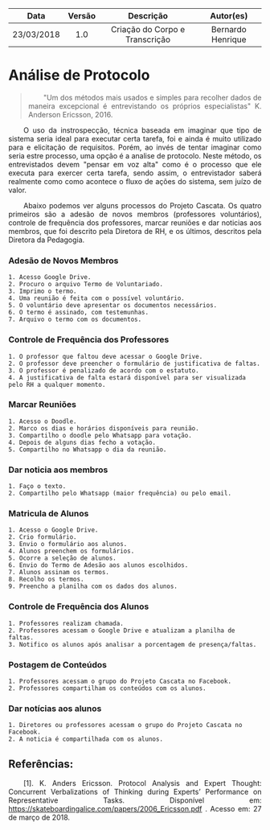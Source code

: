 <style> p { text-align: justify; text-indent: 30px; } </style>

| Data | Versão | Descrição | Autor(es) |
|:----:|:------:|:---------:|:---------:|
|23/03/2018|1.0| Criação do Corpo e Transcrição | Bernardo Henrique |


# Análise de Protocolo


> "Um dos métodos mais usados e simples para recolher dados de maneira excepcional é entrevistando os próprios especialistas" K. Anderson Ericsson, 2016.

O uso da instrospecção, técnica baseada em imaginar que tipo de sistema seria ideal para executar certa tarefa, foi e ainda é muito utilizado para e elicitação de requisitos. Porém, ao invés de tentar imaginar como seria estre processo, uma opção é a analise de protocolo. Neste método, os entrevistados devem "pensar em voz alta" como é o processo que ele executa para exercer certa tarefa, sendo assim, o entrevistador saberá realmente como como acontece o fluxo de ações do sistema, sem juízo de valor.

Abaixo podemos ver alguns processos do Projeto Cascata. Os  quatro primeiros são a adesão de novos membros (professores voluntários), controle de frequência dos professores, marcar reuniões e dar noticias aos membros, que foi descrito pela Diretora de RH, e os últimos, descritos pela Diretora da Pedagogia.

### **Adesão de Novos Membros**
    1. Acesso Google Drive.
    2. Procuro o arquivo Termo de Voluntariado.
    3. Imprimo o termo.
    4. Uma reunião é feita com o possível voluntário.
    5. O voluntário deve apresentar os documentos necessários.
    6. O termo é assinado, com testemunhas.
    7. Arquivo o termo com os documentos.


### **Controle de Frequência dos Professores**
    1. O professor que faltou deve acessar o Google Drive.
    2. O professor deve preencher o formulário de justificativa de faltas.
    3. O professor é penalizado de acordo com o estatuto.
    4. A justificativa de falta estará disponível para ser visualizada pelo RH a qualquer momento.


### **Marcar Reuniões**
    1. Acesso o Doodle.
    2. Marco os dias e horários disponíveis para reunião.
    3. Compartilho o doodle pelo Whatsapp para votação.
    4. Depois de alguns dias fecho a votação.
    5. Compartilho no Whatsapp o dia da reunião.


### **Dar noticia aos membros**
    1. Faço o texto.
    2. Compartilho pelo Whatsapp (maior frequência) ou pelo email.
    

### **Matricula de Alunos**
    1. Acesso o Google Drive.
    2. Crio formulário.
    3. Envio o formulário aos alunos.
    4. Alunos preenchem os formulários.
    5. Ocorre a seleção de alunos.
    6. Envio do Termo de Adesão aos alunos escolhidos.
    7. Alunos assinam os termos.
    8. Recolho os termos.
    9. Preencho a planilha com os dados dos alunos.

### **Controle de Frequência dos Alunos**
    1. Professores realizam chamada.
    2. Professores acessam o Google Drive e atualizam a planilha de faltas.
    3. Notifico os alunos após analisar a porcentagem de presença/faltas.


### **Postagem de Conteúdos**
    1. Professores acessam o grupo do Projeto Cascata no Facebook.
    2. Professores compartilham os conteúdos com os alunos.


### **Dar notícias aos alunos**
    1. Diretores ou professores acessam o grupo do Projeto Cascata no Facebook.
    2. A noticia é compartilhada com os alunos.


## **Referências:**

[1].    K. Anders Ericsson. Protocol Analysis and Expert Thought: Concurrent Verbalizations of Thinking during Experts’ Performance on Representative Tasks. Disponível em: <https://skateboardingalice.com/papers/2006_Ericsson.pdf> . Acesso em: 27 de março de 2018.